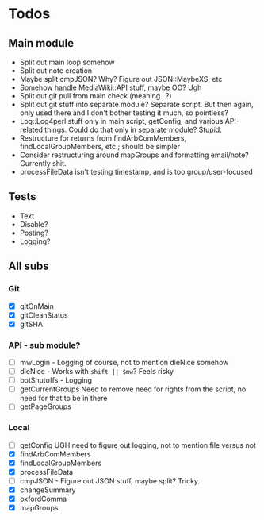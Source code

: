 # Todos

## Main module

- Split out main loop somehow
- Split out note creation
- Maybe split cmpJSON?  Why?  Figure out JSON::MaybeXS, etc
- Somehow handle MediaWiki::API stuff, maybe OO?  Ugh
- Split out git pull from main check (meaning...?)
- Split out git stuff into separate module?  Separate script.  But then again, only used there and I don't bother testing it much, so pointless?
- Log::Log4perl stuff only in main script, getConfig, and various API-related things.  Could do that only in separate module?  Stupid.
- Restructure for returns from findArbComMembers, findLocalGroupMembers, etc.; should be simpler
- Consider restructuring around mapGroups and formatting email/note?  Currently shit.
- processFileData isn't testing timestamp, and is too group/user-focused

## Tests

- Text
- Disable?
- Posting?
- Logging?

## All subs

### Git

- [x] gitOnMain
- [x] gitCleanStatus
- [x] gitSHA

### API - sub module?

- [ ] mwLogin - Logging of course, not to mention dieNice somehow
- [ ] dieNice - Works with `shift || $mw`?  Feels risky
- [ ] botShutoffs - Logging
- [ ] getCurrentGroups Need to remove need for rights from the script, no need for that to be in there
- [ ] getPageGroups

### Local

- [ ] getConfig UGH need to figure out logging, not to mention file versus not
- [x] findArbComMembers
- [x] findLocalGroupMembers
- [x] processFileData
- [ ] cmpJSON - Figure out JSON stuff, maybe split?  Tricky.
- [x] changeSummary
- [x] oxfordComma
- [x] mapGroups
